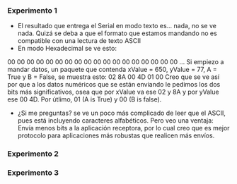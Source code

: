 ### Experimento 1

* El resultado que entrega el Serial en modo texto es... nada, no se ve nada. Quizá se deba a que el formato que estamos mandando no es compatible con una lectura de texto ASCII
* En modo Hexadecimal se ve esto:

00 00 00 00 00 00
00 00 00 00 00 00
00 00 00 00 00 00
...
Si empiezo a mandar datos, un paquete que contenda xValue = 650, yValue = 77, A = True y B = False, se muestra esto:
02 8A 00 4D 01 00
Creo que se ve así por que a los datos numéricos que se están enviando le pedimos los dos bits más significativos, osea que por xValue va ese 02 y 8A y por yValue ese 00 4D. Por útlimo, 01 (A is True) y 00 (B is false).

* ¿Si me preguntas? se ve un poco más complicado de leer que el ASCII, pues está incluyendo caracteres alfabéticos. Pero veo una ventaja: Envía menos bits a la aplicación receptora, por lo cual creo que es mejor protocolo para aplicaciones más robustas que realicen más envíos.

### Experimento 2

### Experimento 3
